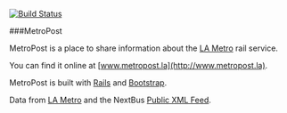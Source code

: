 [![Build Status](https://travis-ci.org/rysmith/MetroPost.svg?branch=master)](https://travis-ci.org/rysmith/MetroPost)

###MetroPost

MetroPost is a place to share information 
about the [LA Metro](http://www.metro.net/) rail service.  

You can find it online at [www.metropost.la](http://www.metropost.la).

MetroPost is built with [Rails](http://rubyonrails.org/) 
and [Bootstrap](http://getbootstrap.com).  

Data from [LA Metro](http://developer.metro.net/) 
and the NextBus [Public XML Feed](https://www.nextbus.com/xmlFeedDocs/NextBusXMLFeed.pdf).
